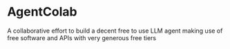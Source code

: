 # AgentColab
A collaborative effort to build a decent free to use LLM agent making use of free software and APIs with very generous free tiers
